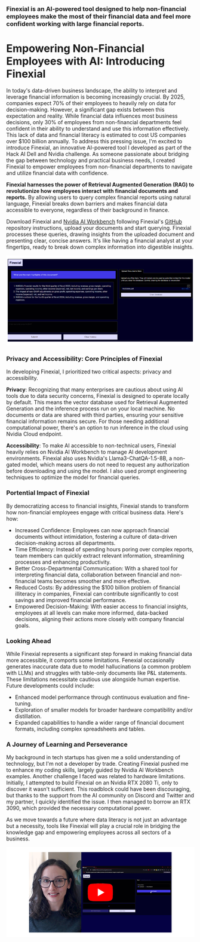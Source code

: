 ### Finexial is an AI-powered tool designed to help non-financial employees make the most of their financial data and feel more confident working with large financial reports.

# Empowering Non-Financial Employees with AI: Introducing Finexial

In today's data-driven business landscape, the ability to interpret and leverage financial information is becoming increasingly crucial. By 2025, companies expect 70% of their employees to heavily rely on data for decision-making. However, a significant gap exists between this expectation and reality. While financial data influences most business decisions, only 30% of employees from non-financial departments feel confident in their ability to understand and use this information effectively. This lack of data and financial literacy is estimated to cost US companies over $100 billion annually.
To address this pressing issue, I'm excited to introduce Finexial, an innovative AI-powered tool I developed as part of the Hack AI Dell and Nvidia challenge. As someone passionate about bridging the gap between technology and practical business needs, I created Finexial to empower employees from non-financial departments to navigate and utilize financial data with confidence.

**Finexial harnesses the power of Retrieval Augmented Generation (RAG) to revolutionize how employees interact with financial documents and reports.** By allowing users to query complex financial reports using natural language, Finexial breaks down barriers and makes financial data accessible to everyone, regardless of their background in finance.

Download Finexial and [Nvidia AI Workbench](https://www.nvidia.com/en-gb/deep-learning-ai/solutions/data-science/workbench/) following Finexial's [GitHub](https://github.com/AmandineFlachs/finexial) repository instructions, upload your documents and start querying. Finexial processes these queries, drawing insights from the uploaded document and presenting clear, concise answers. It's like having a financial analyst at your fingertips, ready to break down complex information into digestible insights.

![Finexial example1](code/chatui/static/Finexial_example_1.png)

### Privacy and Accessibility: Core Principles of Finexial
In developing Finexial, I prioritized two critical aspects: privacy and accessibility.

**Privacy**: Recognizing that many enterprises are cautious about using AI tools due to data security concerns, Finexial is designed to operate locally by default. This means the vector database used for Retrieval Augmented Generation and the inference process run on your local machine. No documents or data are shared with third parties, ensuring your sensitive financial information remains secure. For those needing additional computational power, there's an option to run inference in the cloud using Nvidia Cloud endpoint.

**Accessibility**: To make AI accessible to non-technical users, Finexial heavily relies on Nvidia AI Workbench to manage AI development environments. Finexial also uses Nvidia's Llama3-ChatQA-1.5-8B, a non-gated model, which means users do not need to request any authorization before downloading and using the model. I also used prompt engineering techniques to optimize the model for financial queries.

### Portential Impact of Finexial
By democratizing access to financial insights, Finexial stands to transform how non-financial employees engage with critical business data. Here's how:

- Increased Confidence: Employees can now approach financial documents without intimidation, fostering a culture of data-driven decision-making across all departments.
- Time Efficiency: Instead of spending hours poring over complex reports, team members can quickly extract relevant information, streamlining processes and enhancing productivity.
- Better Cross-Departmental Communication: With a shared tool for interpreting financial data, collaboration between financial and non-financial teams becomes smoother and more effective.
- Reduced Costs: By addressing the $100 billion problem of financial illiteracy in companies, Finexial can contribute significantly to cost savings and improved financial performance.
- Empowered Decision-Making: With easier access to financial insights, employees at all levels can make more informed, data-backed decisions, aligning their actions more closely with company financial goals.

### Looking Ahead
While Finexial represents a significant step forward in making financial data more accessible, it comports some limitations. Fenexial occasionally generates inaccurate data due to model hallucinations (a common problem with LLMs) and struggles with table-only documents like P&L statements. These limitations necessitate cautious use alongside human expertise. Future developments could include:

- Enhanced model performance through continuous evaluation and fine-tuning.
- Exploration of smaller models for broader hardware compatibility and/or distillation.
- Expanded capabilities to handle a wider range of financial document formats, including complex spreadsheets and tables.

### A Journey of Learning and Perseverance
My background in tech startups has given me a solid understanding of technology, but I'm not a developer by trade. Creating Finexial pushed me to enhance my coding skills, largely guided by Nvidia AI Workbench examples. Another challenge I faced was related to hardware limitations. Initially, I attempted to build Finexial on an Nvidia RTX 2080 Ti, only to discover it wasn't sufficient. This roadblock could have been discouraging, but thanks to the support from the AI community on Discord and Twitter and my partner, I quickly identified the issue. I then managed to borrow an RTX 3090, which provided the necessary computational power. 

As we move towards a future where data literacy is not just an advantage but a necessity, tools like Finexial will play a crucial role in bridging the knowledge gap and empowering employees across all sectors of a business.

[![Youtube video](code/chatui/static/thumbnailYT.png)](https://youtu.be/w2hOXJhc3rs)
